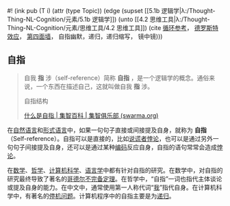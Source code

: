 #! (ink pub (T i) (attr (type Topic)) (edge (supset [[5.1b 逻辑学|λ:/Thought-Thing-NL-Cognition/元素/5.1b 逻辑学]]) (unto [[4.2 思维工具|λ:/Thought-Thing-NL-Cognition/元素/思维工具/4.2 思维工具]]) (cite [循环参考](https://zh.wikipedia.org/w/index.php?title=%E5%BE%AA%E7%8E%AF%E5%8F%82%E8%80%83&action=edit&redlink=1)，  [德罗斯特效应](https://zh.wikipedia.org/wiki/%E5%BE%B7%E7%BD%97%E6%96%AF%E7%89%B9%E6%95%88%E5%BA%94 "德罗斯特效应")， [第四面墙](https://zh.wikipedia.org/wiki/%E7%AC%AC%E5%9B%9B%E9%9D%A2%E5%A2%99)，  自指幽默，递归，递归缩写， 镜中镜)))

## 自指
> 自我 **指** 涉（self-reference）简称 **自指** ，是一个逻辑学的概念。通俗来说，一个东西在描述自己，这就叫做自我 **指** 涉。
> 
> 自指结构
>
>[什么是自指 | 集智百科 | 集智俱乐部 (swarma.org)](https://swarma.org/?p=25224)



在[自然语言](https://zh.wikipedia.org/wiki/%E8%87%AA%E7%84%B6%E8%AF%AD%E8%A8%80 "自然语言")和[形式语言](https://zh.wikipedia.org/wiki/%E5%BD%A2%E5%BC%8F%E8%AF%AD%E8%A8%80 "形式语言")中，如果一句句子直接或间接提及自身，就称为 **自指** （Self-reference）。自指可以是直接的，比如[说谎者悖论](https://zh.wikipedia.org/wiki/%E8%AA%AA%E8%AC%8A%E8%80%85%E6%82%96%E8%AB%96 "说谎者悖论")，也可以是通过另外一句句子间接提及自身，还可以是通过某种[编码](https://zh.wikipedia.org/wiki/%E7%BC%96%E7%A0%81 "编码")反应自身，自指的语句常常会造成[悖论](https://zh.wikipedia.org/wiki/%E6%82%96%E8%AE%BA "悖论")。

在[数学](https://zh.wikipedia.org/wiki/%E6%95%B0%E5%AD%A6 "数学")、[哲学](https://zh.wikipedia.org/wiki/%E5%93%B2%E5%AD%A6 "哲学")、[计算机科学](https://zh.wikipedia.org/wiki/%E8%AE%A1%E7%AE%97%E6%9C%BA%E7%A7%91%E5%AD%A6 "计算机科学")、[语言学](https://zh.wikipedia.org/wiki/%E8%AF%AD%E8%A8%80%E5%AD%A6 "语言学")中都有针对自指的研究。在数学中，对自指的研究最终导致了著名的[哥德尔不完备定理](https://zh.wikipedia.org/wiki/%E5%93%A5%E5%BE%B7%E5%B0%94%E4%B8%8D%E5%AE%8C%E5%A4%87%E5%AE%9A%E7%90%86 "哥德尔不完备定理")。在哲学中，“自指”一词也指代主体谈论或提及自身的能力。在中文中，通常使用第一人称代词“[我](https://zh.wikipedia.org/wiki/%E4%B8%AD%E6%96%87%E7%AC%AC%E4%B8%80%E4%BA%BA%E7%A8%B1 "中文第一人称")”指代自身。在计算机科学中，有著名的[停机问题](https://zh.wikipedia.org/wiki/%E5%81%9C%E6%9C%BA%E9%97%AE%E9%A2%98 "停机问题")。计算机程序中的自指主要是为[递归](https://zh.wikipedia.org/wiki/%E9%80%92%E5%BD%92 "递归")。